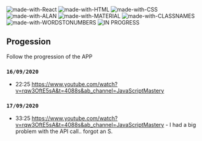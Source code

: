 ![made-with-React](https://img.shields.io/badge/Made%20with-REACT-1f425f.svg)
![made-with-HTML](https://img.shields.io/badge/Made%20with-HTML-1f425f.svg)
![made-with-CSS](https://img.shields.io/badge/Made%20with-CSS-1f425f.svg)
![made-with-ALAN](https://img.shields.io/badge/Made%20with-ALAN%AI-1f425f.svg)
![made-with-MATERIAL](https://img.shields.io/badge/Made%20with-MATERIAL%UI-1f425f.svg)
![made-with-CLASSNAMES](https://img.shields.io/badge/Made%20with-CLASS%NAMES-1f425f.svg)
![made-with-WORDSTONUMBERS](https://img.shields.io/badge/Made%20with-WORDS%TO%NUMBERS-1f425f.svg)
![IN PROGRESS](https://img.shields.io/badge/PROJECT-IN%20PROGRESS-yellow)




## Progession

Follow the progression of the APP

### `16/09/2020`

- 22:25 https://www.youtube.com/watch?v=rqw3OftE5sA&t=4088s&ab_channel=JavaScriptMastery

### `17/09/2020`

- 33:25 https://www.youtube.com/watch?v=rqw3OftE5sA&t=4088s&ab_channel=JavaScriptMastery - I had a big problem with the API call.. forgot an S.
